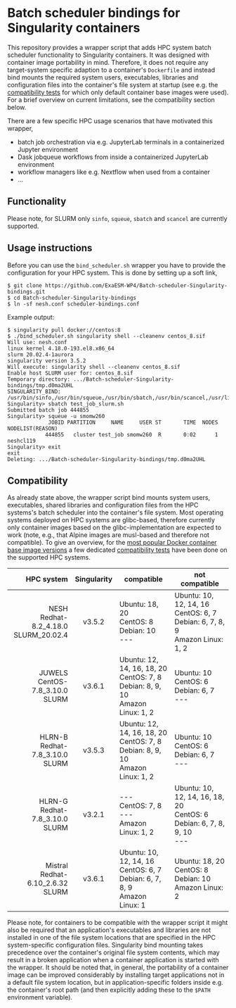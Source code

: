 # Batch scheduler bindings for Singularity containers

This repository provides a wrapper script that adds HPC system batch scheduler functionality to Singularity containers.
It was designed with container image portability in mind.
Therefore, it does not require any target-system specific adaption to a container's `Dockerfile` and instead bind mounts the required system users, executables, libraries and configuration files into the container's file system at startup (see e.g. the [compatibility tests](./test_image_compatibility) for which only default container base images were used).
For a brief overview on current limitations, see the compatibility section below.

There are a few specific HPC usage scenarios that have motivated this wrapper,

* batch job orchestration via e.g. JupyterLab terminals in a containerized Jupyter environment
* Dask jobqueue workflows from inside a containerized JupyterLab environment
* workflow managers like e.g. Nextflow when used from a container
* ...

## Functionality

Please note, for SLURM only `sinfo`, `squeue`, `sbatch` and `scancel` are currently supported.

## Usage instructions

Before you can use the `bind_scheduler.sh` wrapper you have to provide the configuration for your HPC system. This is done by setting up a soft link,

```shell
$ git clone https://github.com/ExaESM-WP4/Batch-scheduler-Singularity-bindings.git
$ cd Batch-scheduler-Singularity-bindings
$ ln -sf nesh.conf scheduler-bindings.conf
```

Example output:
```shell
$ singularity pull docker://centos:8
$ ./bind_scheduler.sh singularity shell --cleanenv centos_8.sif
Will use: nesh.conf
linux kernel 4.18.0-193.el8.x86_64
slurm 20.02.4-1aurora
singularity version 3.5.2
Will execute: singularity shell --cleanenv centos_8.sif
Enable host SLURM user for: centos_8.sif
Temporary directory: .../Batch-scheduler-Singularity-bindings/tmp.d0ma2UHL
SINGULARITY_BIND: /usr/bin/sinfo,/usr/bin/squeue,/usr/bin/sbatch,/usr/bin/scancel,/usr/lib64/slurm/,/etc/slurm/,/usr/lib64/libmunge.so.2,/var/run/munge/,tmp.d0ma2UHL/etc_passwd:/etc/passwd,tmp.d0ma2UHL/etc_group:/etc/group
Singularity> sbatch test_job_slurm.sh 
Submitted batch job 444855
Singularity> squeue -u smomw260
             JOBID PARTITION     NAME     USER ST       TIME  NODES NODELIST(REASON) 
            444855   cluster test_job smomw260  R       0:02      1 neshcl119 
Singularity> exit
exit
Deleting: .../Batch-scheduler-Singularity-bindings/tmp.d0ma2UHL
```

## Compatibility

As already state above, the wrapper script bind mounts system users, executables, shared libraries and configuration files from the HPC systems's batch scheduler into the container's file system.
Most operating systems deployed on HPC systems are glibc-based, therefore currently only container images based on the glibc-implementation are expected to work (note, e.g., that Alpine images are musl-based and therefore not compatible).
To give an overview, for the [most popular Docker container base image versions](https://hub.docker.com/search?type=image&image_filter=official&category=base) a few dedicated [compatibility tests](./test_image_compatibility) have been done on the supported HPC systems.

| HPC system | Singularity | compatible | not compatible |
| ---------: | :---------: | ---------- | -------------- |
| NESH<br>Redhat-8.2_4.18.0<br>SLURM_20.02.4 | v3.5.2 | Ubuntu: 18, 20<br>CentOS: 8<br>Debian:  10<br>--- | Ubuntu: 10, 12, 14, 16<br>CentOS: 6, 7<br>Debian: 6, 7, 8, 9<br>Amazon Linux: 1, 2 |
| JUWELS<br>CentOS-7.8_3.10.0<br>SLURM | v3.6.1 | Ubuntu: 12, 14, 16, 18, 20<br>CentOS: 7, 8<br>Debian: 8, 9, 10<br>Amazon Linux: 1, 2 | Ubuntu: 10<br>CentOS: 6<br>Debian: 6, 7<br>--- |
| HLRN-B<br>Redhat-7.8_3.10.0<br>SLURM | v3.5.3 | Ubuntu: 12, 14, 16, 18, 20<br>CentOS: 7, 8<br>Debian: 8, 9, 10<br>Amazon Linux: 1, 2 | Ubuntu: 10<br>CentOS: 6<br>Debian: 6, 7<br>--- |
| HLRN-G<br>Redhat-7.8_3.10.0<br>SLURM | v3.2.1 | ---<br>CentOS: 7, 8<br>---<br>Amazon Linux: 1, 2 | Ubuntu: 10, 12, 14, 16, 18, 20<br>CentOS: 6<br>Debian: 6, 7, 8, 9, 10<br>--- |
| Mistral<br>Redhat-6.10_2.6.32<br>SLURM | v3.6.1 | Ubuntu: 10, 12, 14, 16<br>CentOS: 6, 7<br>Debian: 6, 7, 8, 9<br>Amazon Linux: 1 | Ubuntu: 18, 20<br>CentOS: 8<br>Debian: 10<br>Amazon Linux: 2 |

Please note, for containers to be compatible with the wrapper script it might also be required that an application's executables and libraries are not installed in one of the file system locations that are specified in the HPC system-specific configuration files.
Singularity bind mounting takes precedence over the container's original file system contents, which may result in a broken application when a container application is started with the wrapper.
It should be noted that, in general, the portability of a container image can be improved considerably by installing target applications not in a default file system location, but in application-specific folders inside e.g. the container's root path (and then explicitly adding these to the `$PATH` environment variable).
